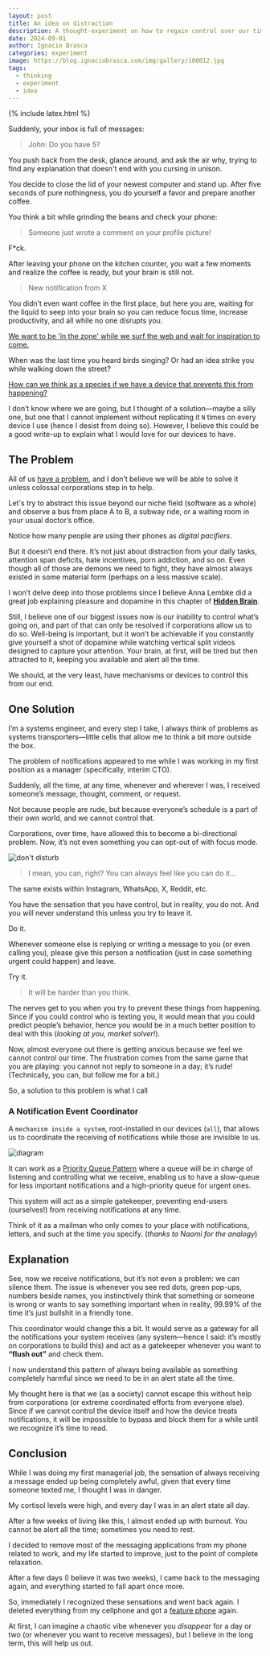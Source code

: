 ```yaml
---
layout: post
title: An idea on distraction
description: A thought-experiment on how to regain control over our time and attention in a world of constant notifications.
date: 2024-09-01
author: Ignacio Brasca
categories: experiment
image: https://blog.ignaciobrasca.com/img/gallery/i00012.jpg
tags:
  - thinking
  - experiment
  - idea
---
```


{% include latex.html %}

Suddenly, your inbox is full of messages:

> John: Do you have 5?

You push back from the desk, glance around, and ask the air why, trying to find any explanation that doesn't end with you cursing in unison.

You decide to close the lid of your newest computer and stand up. After five seconds of pure nothingness, you do yourself a favor and prepare another coffee.

You think a bit while grinding the beans and check your phone:

> Someone just wrote a comment on your profile picture!

F*ck.

After leaving your phone on the kitchen counter, you wait a few moments and realize the coffee is ready, but your brain is still not.

> New notification from X

You didn’t even want coffee in the first place, but here you are, waiting for the liquid to seep into your brain so you can reduce focus time, increase productivity, and all while no one disrupts you.

[We want to be 'in the zone' while we surf the web and wait for inspiration to come.](https://www.edweek.org/technology/opinion-the-teenage-smartphone-problem-is-worse-than-you-think/2018/02)

When was the last time you heard birds singing? Or had an idea strike you while walking down the street?

[How can we think as a species if we have a device that prevents this from happening?](https://hbr.org/2018/03/having-your-smartphone-nearby-takes-a-toll-on-your-thinking)

I don’t know where we are going, but I thought of a solution—maybe a silly one, but one that I cannot implement without replicating it `N` times on every device I use (hence I desist from doing so). However, I believe this could be a good write-up to explain what I would love for our devices to have.

## The Problem

All of us [have a problem](https://www.pewresearch.org/short-reads/2024/06/12/72-percent-of-us-high-school-teachers-say-cellphone-distraction-is-a-major-problem-in-the-classroom/), and I don’t believe we will be able to solve it unless colossal corporations step in to help.

Let's try to abstract this issue beyond our niche field (software as a whole) and observe a bus from place A to B, a subway ride, or a waiting room in your usual doctor’s office.

Notice how many people are using their phones as *digital pacifiers*.

But it doesn’t end there. It’s not just about distraction from your daily tasks, attention span deficits, hate incentives, porn addiction, and so on. Even though all of those are demons we need to fight, they have almost always existed in some material form (perhaps on a less massive scale).

I won’t delve deep into those problems since I believe Anna Lembke did a great job explaining pleasure and dopamine in this chapter of **[Hidden Brain](https://open.spotify.com/episode/73hthu5wshqn3uVevKPU9C?si=e1725c127c594e89)**.

Still, I believe one of our biggest issues now is our inability to control what’s going on, and part of that can only be resolved if corporations allow us to do so. Well-being is important, but it won’t be achievable if you constantly give yourself a shot of dopamine while watching vertical split videos designed to capture your attention. Your brain, at first, will be tired but then attracted to it, keeping you available and alert all the time.

We should, at the very least, have mechanisms or devices to control this from our end.

## One Solution

I’m a systems engineer, and every step I take, I always think of problems as systems transporters—little cells that allow me to think a bit more outside the box.

The problem of notifications appeared to me while I was working in my first position as a manager (specifically, interim CTO).

Suddenly, all the time, at any time, whenever and wherever I was, I received someone’s message, thought, comment, or request.

Not because people are rude, but because everyone’s schedule is a part of their own world, and we cannot control that.

Corporations, over time, have allowed this to become a bi-directional problem. Now, it’s not even something you can opt-out of with focus mode.

![don't disturb](https://blog.ignaciobrasca.com/img/posts/random/pic-31.png)
> I mean, you can, right? You can always feel like you can do it…

The same exists within Instagram, WhatsApp, X, Reddit, etc.

You have the sensation that you have control, but in reality, you do not. And you will never understand this unless you try to leave it.

Do it.

Whenever someone else is replying or writing a message to you (or even calling you), please give this person a notification (just in case something urgent could happen) and leave.

Try it.

> It will be harder than you think.

The nerves get to you when you try to prevent these things from happening. Since if you could control who is texting you, it would mean that you could predict people’s behavior, hence you would be in a much better position to deal with this (*looking at you, market solver!*).

Now, almost everyone out there is getting anxious because we feel we cannot control our time. The frustration comes from the same game that you are playing: you cannot not reply to someone in a day; it’s rude! (Technically, you can, but follow me for a bit.)

So, a solution to this problem is what I call

### A Notification Event Coordinator

A `mechanism inside a system`, root-installed in our devices (`all`), that allows us to coordinate the receiving of notifications while those are invisible to us.

![diagram](https://blog.ignaciobrasca.com/img/posts/random/pic-32.png)

It can work as a [Priority Queue Pattern](https://learn.microsoft.com/en-us/azure/architecture/patterns/priority-queue) where a queue will be in charge of listening and controlling what we receive, enabling us to have a slow-queue for less important notifications and a high-priority queue for urgent ones.

This system will act as a simple gatekeeper, preventing end-users (ourselves!) from receiving notifications at any time. 

Think of it as a mailman who only comes to your place with notifications, letters, and such at the time you specify. (*thanks to Naomi for the analogy*)

## Explanation 

See, now we receive notifications, but it’s not even a problem: we can silence them. The issue is whenever you see red dots, green pop-ups, numbers beside names, you instinctively think that something or someone is wrong or wants to say something important when in reality, 99.99% of the time it’s just bullshit in a friendly tone.

This coordinator would change this a bit. It would serve as a gateway for all the notifications your system receives (any system—hence I said: it’s mostly on corporations to build this) and act as a gatekeeper whenever you want to **“flush out”** and check them.

I now understand this pattern of always being available as something completely harmful since we need to be in an alert state all the time.

My thought here is that we (as a society) cannot escape this without help from corporations (or extreme coordinated efforts from everyone else). Since if we cannot control the device itself and how the device treats notifications, it will be impossible to bypass and block them for a while until we recognize it’s time to read.

## Conclusion

While I was doing my first managerial job, the sensation of always receiving a message ended up being completely awful, given that every time someone texted me, I thought I was in danger.

My cortisol levels were high, and every day I was in an alert state all day.

After a few weeks of living like this, I almost ended up with burnout. You cannot be alert all the time; sometimes you need to rest.

I decided to remove most of the messaging applications from my phone related to work, and my life started to improve, just to the point of complete relaxation.

After a few days (I believe it was two weeks), I came back to the messaging again, and everything started to fall apart once more.

So, immediately I recognized these sensations and went back again. I deleted everything from my cellphone and got a [feature phone](https://en.wikipedia.org/wiki/Feature_phone) again.

At first, I can imagine a chaotic vibe whenever you *disappear* for a day or two (or whenever you want to receive messages), but I believe in the long term, this will help us out.
